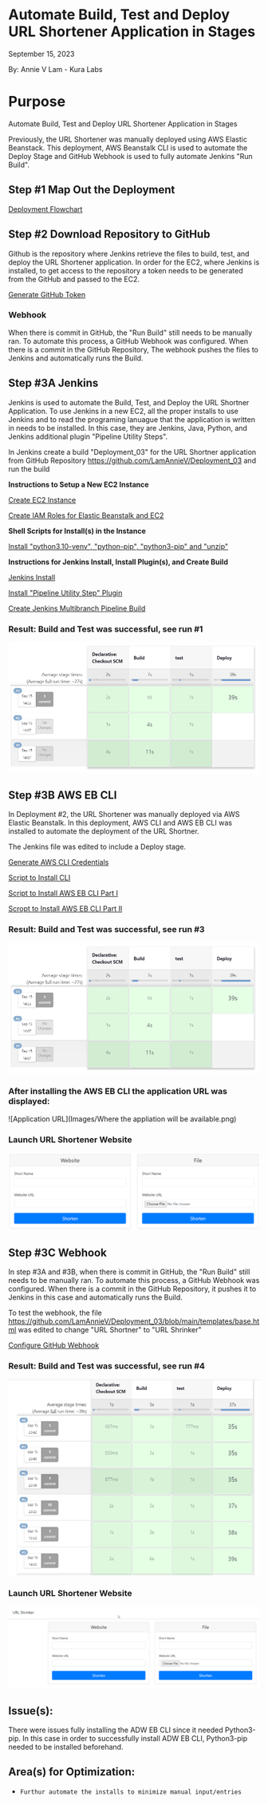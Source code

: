 # Automate Build, Test and Deploy URL Shortener Application in Stages

September 15, 2023

By:  Annie V Lam - Kura Labs

# Purpose

Automate Build, Test and Deploy URL Shortener Application in Stages

Previously, the URL Shortener was manually deployed using AWS Elastic Beanstack.  This deployment, AWS Beanstalk CLI is used to automate the Deploy Stage and GitHub Webhook is used to fully automate Jenkins "Run Build".

## Step #1 Map Out the Deployment

[Deployment Flowchart](Images/Deployment_Pipeline.png)

## Step #2 Download Repository to GitHub

Github is the repository where Jenkins retrieve the files to build, test, and deploy the URL Shortener application.  In order for the EC2, where Jenkins is installed, to get access to the repository a token needs to be generated from the GitHub and passed to the EC2.

[Generate GitHub Token](https://github.com/LamAnnieV/GitHub/blob/main/Generate_GitHub_Token.md)

### Webhook

When there is commit in GitHub, the "Run Build" still needs to be manually ran.  To automate this process, a GitHub Webhook was configured.  When there is a commit in the GitHub Repository, The webhook pushes the files to Jenkins and automatically runs the Build.

## Step #3A Jenkins

Jenkins is used to automate the Build, Test, and Deploy the URL Shortner Application.  To use Jenkins in a new EC2, all the proper installs to use Jenkins and to read the programing lanuague that the application is written in needs to be installed. In this case, they are Jenkins, Java, Python, and Jenkins additional plugin "Pipeline Utility Steps".

In Jenkins create a build "Deployment_03" for the URL Shortner application from GitHub Repository https://github.com/LamAnnieV/Deployment_03 and run the build

**Instructions to Setup a New EC2 Instance**

[Create EC2 Instance](https://github.com/LamAnnieV/Create_EC2_Instance/blob/main/Create_EC2_Instance.md)

[Create IAM Roles for Elastic Beanstalk and EC2](https://github.com/LamAnnieV/Setup_AWS/blob/main/Create_AWS_IAM_Roles.md)

**Shell Scripts for Install(s) in the Instance**

[Install "python3.10-venv", "python-pip", "python3-pip" and "unzip"](https://github.com/LamAnnieV/Instance_Installs/blob/main/02_other_installs.sh)

**Instructions for Jenkins Install, Install Plugin(s), and Create Build**

[Jenkins Install](https://github.com/LamAnnieV/Instance_Installs/blob/main/01_jenkins_installs.sh)

[Install "Pipeline Utility Step" Plugin](https://github.com/LamAnnieV/Jenkins/blob/main/Install_Pipeline_Utility_Step_Plugin.md)

[Create Jenkins Multibranch Pipeline Build](https://github.com/LamAnnieV/Jenkins/blob/main/Jenkins_Multibranch_Pipeline_Build.md)

### Result:  Build and Test was successful, see run #1

![Jenkins Successful Build: See Run #1](Images/Jenkins_Success.png)

## Step #3B AWS EB CLI

In Deployment #2, the URL Shortener was manually deployed via AWS Elastic Beanstalk.  In this deployment, AWS CLI and AWS EB CLI was installed to automate the deployment of the URL Shortner.

The Jenkins file was edited to include a Deploy stage.

[Generate AWS CLI Credentials](https://github.com/LamAnnieV/Setup_AWS/blob/main/Generate_AWS_CLI_Credentials.md)

[Script to Install CLI](https://github.com/LamAnnieV/Instance_Installs/blob/ec378d89c22c95a909cb1283516e633ab6c9b153/03_CLI_installs.sh)

[Script to Install AWS EB CLI Part I](https://github.com/LamAnnieV/Instance_Installs/blob/main/04A_AWS_EB_CLI_install.sh)

[Scropt to Install AWS EB CLI Part II](https://github.com/LamAnnieV/Instance_Installs/blob/main/04B_AWS_EB_CLI_install.sh)

### Result:  Build and Test was successful, see run #3

![Jenkins Successful Build: See Run #1](Images/Jenkins_Success.png)

### After installing the AWS EB CLI the application URL was displayed:

![Application URL](Images/Where the appliation will be available.png)

### Launch URL Shortener Website

![URL Shortener](Images/URL_Shortener.png)

## Step #3C Webhook

In step #3A and #3B, when there is commit in GitHub, the "Run Build" still needs to be manually ran.  To automate this process, a GitHub Webhook was configured.  When there is a commit in the GitHub Repository, it pushes it to Jenkins in this case and automatically runs the Build.

To test the webhook, the file https://github.com/LamAnnieV/Deployment_03/blob/main/templates/base.html was edited to change "URL Shortner" to "URL Shrinker"

[Configure GitHub Webhook](https://github.com/LamAnnieV/GitHub/blob/main/Configure_GitHub_Webhook.md)

### Result:  Build and Test was successful, see run #4

![Jenkins Successful Build](Images/Jenkins_Webhook.png)

### Launch URL Shortener Website

![URL Shortener](Images/Tested_Webhook.png)

## Issue(s): 

There were issues fully installing the ADW EB CLI since it needed Python3-pip.  In this case in order to successfully install ADW EB CLI, Python3-pip needed to be installed beforehand.
            
## Area(s) for Optimization:

-     Furthur automate the installs to minimize manual input/entries
  

  

  
